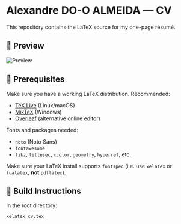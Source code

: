 # Alexandre DO-O ALMEIDA — CV

This repository contains the LaTeX source for my one-page résumé.

## 📄 Preview

![Preview](image.png)

## 🧰 Prerequisites

Make sure you have a working LaTeX distribution. Recommended:

- [TeX Live](https://www.tug.org/texlive/) (Linux/macOS)
- [MikTeX](https://miktex.org/) (Windows)
- [Overleaf](https://overleaf.com) (alternative online editor)

Fonts and packages needed:

- `noto` (Noto Sans)
- `fontawesome`
- `tikz`, `titlesec`, `xcolor`, `geometry`, `hyperref`, etc.

Make sure your LaTeX install supports `fontspec` (i.e. use `xelatex` or `lualatex`, **not** `pdflatex`).

## 🚀 Build Instructions

In the root directory:

```bash
xelatex cv.tex
```

